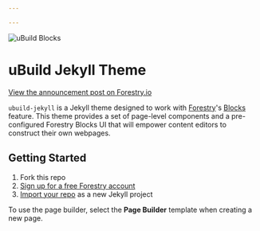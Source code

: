 ```yaml
---

---
```

![uBuild Blocks](uploads/2018/06/21/theme.png)

# uBuild Jekyll Theme

[View the announcement post on Forestry.io](https://forestry.io/blog/ubuild-a-new-theme-for-static-sites-using-blocks/#/)

`ubuild-jekyll` is a Jekyll theme designed to work with [Forestry](https://forestry.io/)'s [Blocks](https://forestry.io/blog/blocks-give-your-editors-the-power-to-build-pages/) feature.  This theme provides a set of page-level components and a pre-configured Forestry Blocks UI that will empower content editors to construct their own webpages.

## Getting Started

1. Fork this repo
2. [Sign up for a free Forestry account](https://app.forestry.io/signup)
3. [Import your repo](https://forestry.io/docs/quickstart/setup-site/#import-site-from-repo) as a new Jekyll project

To use the page builder, select the **Page Builder** template when creating a new page.
